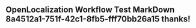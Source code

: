 <properties
ms.topic="hero-topic"
ms.test1="hero-topic"
ms.test2="test"/>

## OpenLocalization Workflow Test MarkDown 8a4512a1-751f-42c1-8fb5-fff70bb26a15 thanks!
